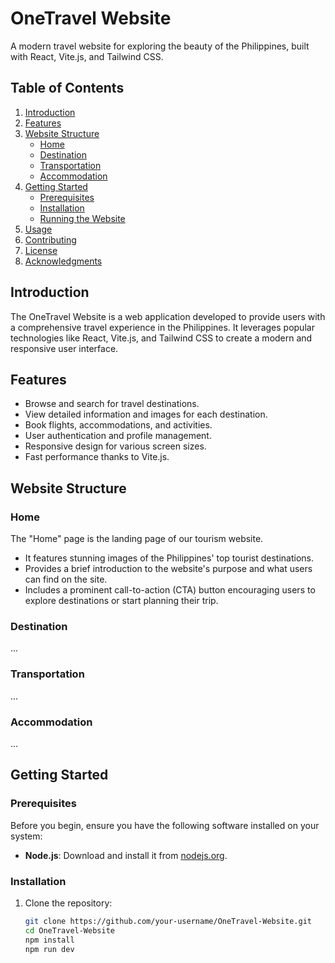 # OneTravel Website

A modern travel website for exploring the beauty of the Philippines, built with React, Vite.js, and Tailwind CSS.

## Table of Contents
1. [Introduction](#introduction)
2. [Features](#features)
3. [Website Structure](#website-structure)
   - [Home](#home)
   - [Destination](#destination)
   - [Transportation](#transportation)
   - [Accommodation](#accommodation)
4. [Getting Started](#getting-started)
   - [Prerequisites](#prerequisites)
   - [Installation](#installation)
   - [Running the Website](#running-the-website)
5. [Usage](#usage)
6. [Contributing](#contributing)
7. [License](#license)
8. [Acknowledgments](#acknowledgments)

## Introduction
The OneTravel Website is a web application developed to provide users with a comprehensive travel experience in the Philippines. It leverages popular technologies like React, Vite.js, and Tailwind CSS to create a modern and responsive user interface.

## Features
- Browse and search for travel destinations.
- View detailed information and images for each destination.
- Book flights, accommodations, and activities.
- User authentication and profile management.
- Responsive design for various screen sizes.
- Fast performance thanks to Vite.js.

## Website Structure

### Home
The "Home" page is the landing page of our tourism website.
- It features stunning images of the Philippines' top tourist destinations.
- Provides a brief introduction to the website's purpose and what users can find on the site.
- Includes a prominent call-to-action (CTA) button encouraging users to explore destinations or start planning their trip.

### Destination
...

### Transportation
...

### Accommodation
...

## Getting Started

### Prerequisites
Before you begin, ensure you have the following software installed on your system:
- **Node.js**: Download and install it from [nodejs.org](https://nodejs.org/).

### Installation
1. Clone the repository:
   ```bash
   git clone https://github.com/your-username/OneTravel-Website.git
   cd OneTravel-Website
   npm install
   npm run dev
   
